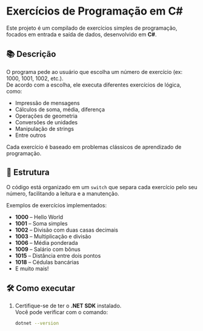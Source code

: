 # Exercícios de Programação em C#

Este projeto é um compilado de exercícios simples de programação, focados em entrada e saída de dados, desenvolvido em **C#**.

## 📚 Descrição

O programa pede ao usuário que escolha um número de exercício (ex: 1000, 1001, 1002, etc.).  
De acordo com a escolha, ele executa diferentes exercícios de lógica, como:

- Impressão de mensagens
- Cálculos de soma, média, diferença
- Operações de geometria
- Conversões de unidades
- Manipulação de strings
- Entre outros

Cada exercício é baseado em problemas clássicos de aprendizado de programação.

## 📂 Estrutura

O código está organizado em um `switch` que separa cada exercício pelo seu número, facilitando a leitura e a manutenção.

Exemplos de exercícios implementados:
- **1000** – Hello World
- **1001** – Soma simples
- **1002** – Divisão com duas casas decimais
- **1003** – Multiplicação e divisão
- **1006** – Média ponderada
- **1009** – Salário com bônus
- **1015** – Distância entre dois pontos
- **1018** – Cédulas bancárias
- E muito mais!

## 🛠️ Como executar

1. Certifique-se de ter o **.NET SDK** instalado.  
   Você pode verificar com o comando:
   ```bash
   dotnet --version
